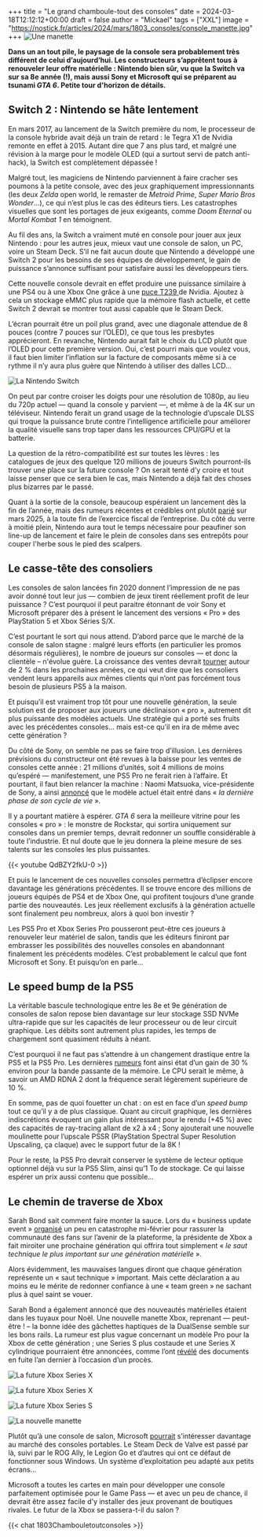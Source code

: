 +++
title = "Le grand chamboule-tout des consoles"
date = 2024-03-18T12:12:12+00:00
draft = false
author = "Mickael"
tags = ["XXL"]
image = "https://nostick.fr/articles/2024/mars/1803_consoles/console_manette.jpg"
+++
![Une manette](console_manette.jpg "Julian Hochgesang (Unsplash)")

**Dans un an tout pile, le paysage de la console sera probablement très différent de celui d’aujourd’hui. Les constructeurs s’apprêtent tous à renouveler leur offre matérielle : Nintendo bien sûr, vu que la Switch va sur sa 8e année (!), mais aussi Sony et Microsoft qui se préparent au tsunami *GTA 6*. Petite tour d'horizon de détails.**

## Switch 2 : Nintendo se hâte lentement

En mars 2017, au lancement de la Switch première du nom, le processeur de la console hybride avait déjà un train de retard : le Tegra X1 de Nvidia remonte en effet à 2015. Autant dire que 7 ans plus tard, et malgré une révision à la marge pour le modèle OLED (qui a surtout servi de patch anti-hack), la Switch est complètement dépassée !

Malgré tout, les magiciens de Nintendo parviennent à faire cracher ses poumons à la petite console, avec des jeux graphiquement impressionnants (les deux *Zelda* open world, le remaster de *Metroid Prime*, *Super Mario Bros Wonder*…), ce qui n’est plus le cas des éditeurs tiers. Les catastrophes visuelles que sont les portages de jeux exigeants, comme *Doom Eternal* ou *Mortal Kombat 1* en témoignent.

Au fil des ans, la Switch a vraiment muté en console pour jouer aux jeux Nintendo : pour les autres jeux, mieux vaut une console de salon, un PC, voire un Steam Deck. S’il ne fait aucun doute que Nintendo a développé une Switch 2 pour les besoins de ses équipes de développement, le gain de puissance s’annonce suffisant pour satisfaire aussi les développeurs tiers.

Cette nouvelle console devrait en effet produire une puissance similaire à une PS4 ou à une Xbox One grâce à une [puce T239 ](https://www.eurogamer.net/digitalfoundry-2023-inside-nvidias-latest-hardware-for-nintendo-what-is-the-t239-processor)de Nvidia. Ajoutez à cela un stockage eMMC plus rapide que la mémoire flash actuelle, et cette Switch 2 devrait se montrer tout aussi capable que le Steam Deck. 

L’écran pourrait être un poil plus grand, avec une diagonale attendue de 8 pouces (contre 7 pouces sur l’OLED), ce que tous les presbytes apprécieront. En revanche, Nintendo aurait fait le choix du LCD plutôt que l’OLED pour cette première version. Oui, c’est pourri mais que voulez vous, il faut bien limiter l’inflation sur la facture de composants même si à ce rythme il n’y aura plus guère que Nintendo à utiliser des dalles LCD…

![La Nintendo Switch](NintendoSwitch.jpg "Erik Mclean (Unsplash)")


On peut par contre croiser les doigts pour une résolution de 1080p, au lieu du 720p actuel — quand la console y parvient —, et même à de la 4K sur un téléviseur. Nintendo ferait un grand usage de la technologie d’upscale DLSS qui troque la puissance brute contre l’intelligence artificielle pour améliorer la qualité visuelle sans trop taper dans les ressources CPU/GPU et la batterie.

La question de la rétro-compatibilité est sur toutes les lèvres : les catalogues de jeux des quelque 120 millions de joueurs Switch pourront-ils trouver une place sur la future console ? On serait tenté d’y croire et tout laisse penser que ce sera bien le cas, mais Nintendo a déjà fait des choses plus bizarres par le passé.

Quant à la sortie de la console, beaucoup espéraient un lancement dès la fin de l’année, mais des rumeurs récentes et crédibles ont plutôt [parié](https://www.nikkei.com/article/DGXZQOUF196OV0Z10C24A2000000/) sur mars 2025, à la toute fin de l’exercice fiscal de l’entreprise. Du côté du verre à moitié plein, Nintendo aura tout le temps nécessaire pour peaufiner son line-up de lancement et faire le plein de consoles dans ses entrepôts pour couper l'herbe sous le pied des scalpers.

## Le casse-tête des consoliers

Les consoles de salon lancées fin 2020 donnent l’impression de ne pas avoir donné tout leur jus — combien de jeux tirent réellement profit de leur puissance ? C’est pourquoi il peut paraitre étonnant de voir Sony et Microsoft préparer dès à présent le lancement des versions « Pro » des PlayStation 5 et Xbox Séries S/X.

C’est pourtant le sort qui nous attend. D’abord parce que le marché de la console de salon stagne : malgré leurs efforts (en particulier les promos désormais régulières), le nombre de joueurs sur consoles — et donc la clientèle – n'évolue guère. La croissance des ventes devrait [tourner](https://www.statista.com/outlook/cmo/consumer-electronics/gaming-equipment/game-consoles/worldwide) autour de 2 % dans les prochaines années, ce qui veut dire que les consoliers vendent leurs appareils aux mêmes clients qui n’ont pas forcément tous besoin de plusieurs PS5 à la maison.

Et puisqu’il est vraiment trop tôt pour une nouvelle génération, la seule solution est de proposer aux joueurs une déclinaison « pro », autrement dit plus puissante des modèles actuels. Une stratégie qui a porté ses fruits avec les précédentes consoles… mais est-ce qu’il en ira de même avec cette génération ?

Du côté de Sony, on semble ne pas se faire trop d’illusion. Les dernières prévisions du constructeur ont été revues à la baisse pour les ventes de consoles cette année : 21 millions d’unités, soit 4 millions de moins qu’espéré — manifestement, une PS5 Pro ne ferait rien à l’affaire. Et pourtant, il faut bien relancer la machine : Naomi Matsuoka, vice-présidente de Sony, a ainsi [annoncé](https://www.bloomberg.com/news/articles/2024-02-14/sony-lowers-sales-outlook-after-underwhelming-ps5-sales) que le modèle actuel était entré dans « *la dernière phase de son cycle de vie* ».

Il y a pourtant matière à espérer. *GTA 6* sera la meilleure vitrine pour les consoles « pro » : le monstre de Rockstar, qui sortira uniquement sur consoles dans un premier temps, devrait redonner un souffle considérable à toute l’industrie. Et nul doute que le jeu donnera la pleine mesure de ses talents sur les consoles les plus puissantes.

{{< youtube QdBZY2fkU-0 >}} 

Et puis le lancement de ces nouvelles consoles permettra d’éclipser encore davantage les générations précédentes. Il se trouve encore des millions de joueurs équipés de PS4 et de Xbox One, qui profitent toujours d’une grande partie des nouveautés. Les jeux réellement exclusifs à la génération actuelle sont finalement peu nombreux, alors à quoi bon investir ?

Les PS5 Pro et Xbox Series Pro pousseront peut-être ces joueurs à renouveler leur matériel de salon, tandis que les éditeurs finiront par embrasser les possibilités des nouvelles consoles en abandonnant finalement les précédents modèles. C’est probablement le calcul que font Microsoft et Sony. Et puisqu’on en parle…

## Le speed bump de la PS5

La véritable bascule technologique entre les 8e et 9e génération de consoles de salon repose bien davantage sur leur stockage SSD NVMe ultra-rapide que sur les capacités de leur processeur ou de leur circuit graphique. Les débits sont autrement plus rapides, les temps de chargement sont quasiment réduits à néant.

C’est pourquoi il ne faut pas s’attendre à un changement drastique entre la PS5 et la PS5 Pro. Les dernières [rumeurs](https://insider-gaming.com/playstation-5-pro-more-specs/) font ainsi état d’un gain de 30 % environ pour la bande passante de la mémoire. Le CPU serait le même, à savoir un AMD RDNA 2 dont la fréquence serait légèrement supérieure de 10 %.

En somme, pas de quoi fouetter un chat : on est en face d’un *speed bump* tout ce qu’il y a de plus classique. Quant au circuit graphique, les dernières indiscrétions évoquent un gain plus intéressant pour le rendu (+45 %) avec des capacités de ray-tracing allant de x2 à x4 ; Sony ajouterait une nouvelle moulinette pour l’upscale PSSR (PlayStation Spectral Super Resolution Upscaling, ça claque) avec le support futur de la 8K !

Pour le reste, la PS5 Pro devrait conserver le système de lecteur optique optionnel déjà vu sur la PS5 Slim, ainsi qu’1 To de stockage. Ce qui laisse espérer un prix aussi contenu que possible…

## Le chemin de traverse de Xbox

Sarah Bond sait comment faire monter la sauce. Lors du « business update event » [organisé](https://news.xbox.com/en-us/2024/02/15/xbox-promise-bring-more-games-to-more-players/) un peu en catastrophe mi-février pour rassurer la communauté des fans sur l’avenir de la plateforme, la présidente de Xbox a fait miroiter une prochaine génération qui offrira tout simplement « *le saut technique le plus important sur une génération matérielle* ». 

Alors évidemment, les mauvaises langues diront que chaque génération représente un « saut technique » important. Mais cette déclaration a au moins eu le mérite de redonner confiance à une « team green » ne sachant plus à quel saint se vouer. 

Sarah Bond a également annoncé que des nouveautés matérielles étaient dans les tuyaux pour Noël. Une nouvelle manette Xbox, reprenant — peut-être ! – la bonne idée des gâchettes haptiques de la DualSense semble sur les bons rails. La rumeur est plus vague concernant un modèle Pro pour la Xbox de cette génération ; une Series S plus costaude et une Series X cylindrique pourraient être annoncées, comme l’ont [révélé](https://www.documentcloud.org/documents/23980673-microsoft-v-ftc) des documents en fuite l’an dernier à l’occasion d’un procès.

![La future Xbox Series X](XboxSeriesXcylindre.jpg "La future Xbox Series X serait aussi cylindrique que sa prédécesseur est parallélépipédique.")

![La future Xbox Series X](XboxSeriesXBrooklyn.jpg "Davantage de stockage (2 To), le Wi-Fi 6E, une puce plus fine, mais plus de lecteur optique qui serait proposé en option.")

![La future Xbox Series S](XboxSeriesSEllewood.jpg "Pas beaucoup de changement au programme de la future Series S, si ce n’est le Wi-Fi 6E, 1 To de stockage par défaut et un effort supplémentaire pour l’environnement.")

![La nouvelle manette](XboxManette.jpg "Un nouveau contrôleur qui met le paquet sur les retours haptiques.")

Plutôt qu’à une console de salon, Microsoft [pourrait](https://www.theverge.com/2024/2/15/24073723/microsoft-xbox-next-gen-hardware-phil-spencer-handheld) s’intéresser davantage au marché des consoles portables. Le Steam Deck de Valve est passé par là, suivi par le ROG Ally, le Legion Go et d’autres qui ont ce défaut de fonctionner sous Windows. Un système d’exploitation peu adapté aux petits écrans… 

Microsoft a toutes les cartes en main pour développer une console parfaitement optimisée pour le Game Pass — et avec un peu de chance, il devrait être assez facile d’y installer des jeux provenant de boutiques rivales. Le futur de la Xbox se passera-t-il du salon ?

 {{< chat 1803Chambouletoutconsoles >}}